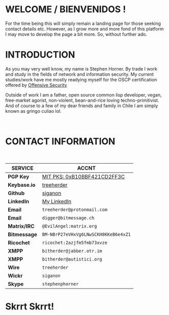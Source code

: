 # WELCOME / BIENVENIDOS !

For the time being this will simply remain a landing page for those seeking contact details etc. However, as I grow more and more fond of this platform I may move to develop the page a bit more. So, without further ado.  

# INTRODUCTION

As you may very well know, my name is Stephen Horner. By trade I work and study in the fields of network and information security. My current studies/work have me mostly readying myself for the OSCP certification offered by [Offensive Security](https://www.offensive-security.com/information-security-certifications/oscp-offensive-security-certified-professional/)

Outside of work I am a father, open source common lisp developer, vegan, free-market agorist, non-violent, bean-and-rice loving techno-primitivist. And of course to a few of my dear friends and family in Chile I am simply known as gringo culiao lol.  

<br />

# CONTACT INFORMATION
<br />

**SERVICE** | **ACCNT**
------------ | -------------
**PGP Key** | [MIT PKS: 0xB10BBF421CD2FF3C](https://pgp.mit.edu/pks/lookup?op=vindex&search=0xB10BBF421CD2FF3C)
**Keybase.io** | [treeherder](https://keybase.io/treeherder)
**Github** | [siganon](https://siganon.github.io/contact)
**LinkedIn** | [My LinkedIn](https://www.linkedin.com/in/treeherder/)
**Email** | `treeherder@protonmail.com`
**Email** | `digger@bitmessage.ch`
**Matrix/IRC** | `@EvilAngel:matrix.org`
**Bitmessage** | `BM-NBrP27eVHxVg6LNwSCKH8KKeB6e4xZ1`
**Ricochet** | `ricochet:2azjfm5fmb73xvze`
**XMPP** | `bitherder@jabber.otr.im`
**XMPP** | `bitherder@autistici.org`
**Wire** | `treeherder`
**Wickr** | `siganon` 
**Skype** | `stephenphorner`

# Skrrt Skrrt!

